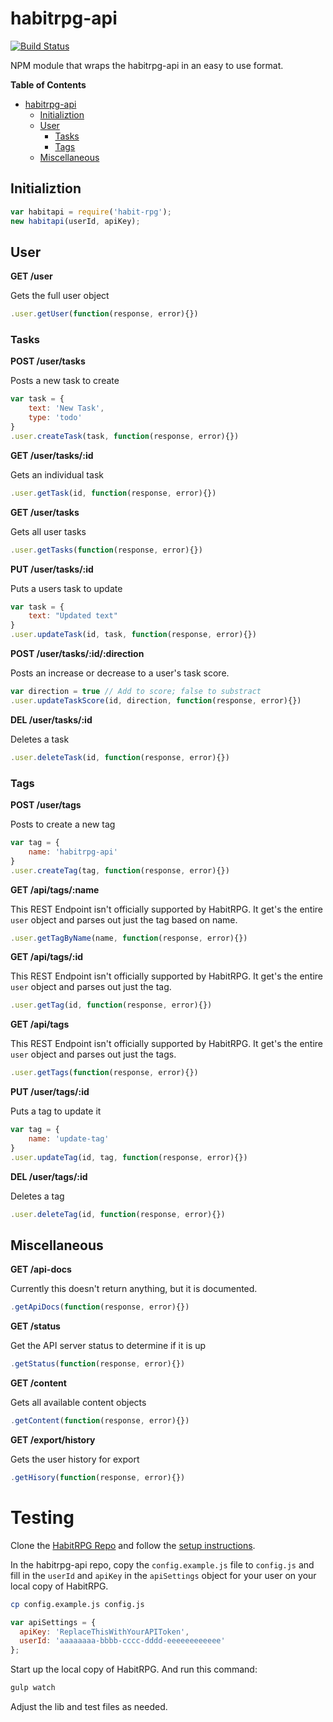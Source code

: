 habitrpg-api
============
[![Build Status](https://travis-ci.org/Kusold/habitrpg-api.svg?branch=master)](https://travis-ci.org/Kusold/habitrpg-api)

NPM module that wraps the habitrpg-api in an easy to use format.

<!-- START doctoc generated TOC please keep comment here to allow auto update -->
<!-- DON'T EDIT THIS SECTION, INSTEAD RE-RUN doctoc TO UPDATE -->
**Table of Contents**

- [habitrpg-api](#habitrpg-api)
  - [Initializtion](#initializtion)
  - [User](#user)
    - [Tasks](#tasks)
    - [Tags](#tags)
  - [Miscellaneous](#miscellaneous)

<!-- END doctoc generated TOC please keep comment here to allow auto update -->

## Initializtion ##
```javascript
var habitapi = require('habit-rpg');
new habitapi(userId, apiKey);
```

## User ##
**GET /user**

Gets the full user object
```javascript
.user.getUser(function(response, error){})
```

### Tasks ###
**POST /user/tasks**

Posts a new task to create
```javascript
var task = {
	text: 'New Task',
	type: 'todo'
}
.user.createTask(task, function(response, error){})
```

**GET /user/tasks/:id**

Gets an individual task
```javascript
.user.getTask(id, function(response, error){})
```

**GET /user/tasks**

Gets all user tasks
```javascript
.user.getTasks(function(response, error){})
```

**PUT /user/tasks/:id**

Puts a users task to update
```javascript
var task = {
	text: "Updated text"
}
.user.updateTask(id, task, function(response, error){})
```

**POST /user/tasks/:id/:direction**

Posts an increase or decrease to a user's task score.
```javascript
var direction = true // Add to score; false to substract
.user.updateTaskScore(id, direction, function(response, error){})
```

**DEL /user/tasks/:id**

Deletes a task
```javascript
.user.deleteTask(id, function(response, error){})
```

### Tags ##
**POST /user/tags**

Posts to create a new tag
```javascript
var tag = {
	name: 'habitrpg-api'
}
.user.createTag(tag, function(response, error){})
```

**GET /api/tags/:name**


This REST Endpoint isn't officially supported by HabitRPG. It get's the entire `user` object and parses out just the tag based on name.
```javascript
.user.getTagByName(name, function(response, error){})
```

**GET /api/tags/:id**

This REST Endpoint isn't officially supported by HabitRPG. It get's the entire `user` object and parses out just the tag.
```javascript
.user.getTag(id, function(response, error){})
```

**GET /api/tags**

This REST Endpoint isn't officially supported by HabitRPG. It get's the entire `user` object and parses out just the tags.
```javascript
.user.getTags(function(response, error){})
```

**PUT /user/tags/:id**

Puts a tag to update it
```javascript
var tag = {
	name: 'update-tag'
}
.user.updateTag(id, tag, function(response, error){})
```

**DEL /user/tags/:id**

Deletes a tag
```javascript
.user.deleteTag(id, function(response, error){})
```

## Miscellaneous ##

**GET /api-docs**

Currently this doesn't return anything, but it is documented.
```javascript
.getApiDocs(function(response, error){})
```

**GET /status**

Get the API server status to determine if it is up
```javascript
.getStatus(function(response, error){})
```

**GET /content**

Gets all available content objects
```javascript
.getContent(function(response, error){})
```

**GET /export/history**

Gets the user history for export
```javascript
.getHisory(function(response, error){})
```

# Testing #
Clone the [HabitRPG Repo](https://github.com/HabitRPG/habitrpg/) and follow the [setup instructions](http://habitrpg.wikia.com/wiki/Guidance_for_Blacksmiths).

In the habitrpg-api repo, copy the `config.example.js` file to `config.js` and fill in the `userId` and `apiKey` in the `apiSettings` object for your user on your local copy of HabitRPG.

``` bash
cp config.example.js config.js
```

``` js
var apiSettings = {
  apiKey: 'ReplaceThisWithYourAPIToken',
  userId: 'aaaaaaaa-bbbb-cccc-dddd-eeeeeeeeeeee'
};
```

Start up the local copy of HabitRPG. And run this command:

``` bash
gulp watch
```

Adjust the lib and test files as needed.



